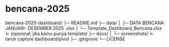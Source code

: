 # bencana-2025
bencana-2025-dashboard/
├─ README.md
├─ data/
│  ├─ DATA BENCANA JANUARI- DESEMBER 2025 .xlsx
│  └─ Template_Dashboard_Bencana.xlsx   ← (opsional; jika kamu punya template)
├─ docs/
│  └─ screenshots/                      ← taruh capture dashboard/pivot
├─ .gitignore
└─ LICENSE
